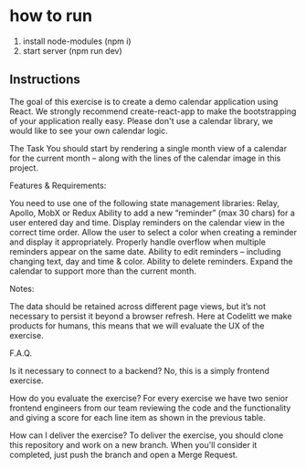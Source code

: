 # how to run 
1. install node-modules (npm i)
2. start server (npm run dev)

## Instructions
The goal of this exercise is to create a demo calendar application using React. We strongly recommend create-react-app to make the bootstrapping of your application really easy.
Please don't use a calendar library, we would like to see your own calendar logic.

The Task
You should start by rendering a single month view of a calendar for the current month – along with the lines of the calendar image in this project.

Features & Requirements:

You need to use one of the following state management libraries: Relay, Apollo, MobX or Redux
Ability to add a new “reminder” (max 30 chars) for a user entered day and time.
Display reminders on the calendar view in the correct time order.
Allow the user to select a color when creating a reminder and display it appropriately.
Properly handle overflow when multiple reminders appear on the same date.
Ability to edit reminders – including changing text, day and time & color.
Ability to delete reminders.
Expand the calendar to support more than the current month.


Notes:

The data should be retained across different page views, but it’s not necessary to persist it beyond a browser refresh.
Here at Codelitt we make products for humans, this means that we will evaluate the UX of the exercise.


F.A.Q.

Is it necessary to connect to a backend?
No, this is a simply frontend exercise.

How do you evaluate the exercise?
For every exercise we have two senior frontend engineers from our team reviewing the code and the functionality and giving a score for each line item as shown in the previous table.

How can I deliver the exercise?
To deliver the exercise, you should clone this repository and work on a new branch. When you'll consider it completed, just push the branch and open a Merge Request.
